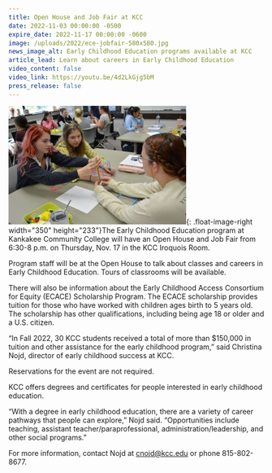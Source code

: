 ```yaml
---
title: Open House and Job Fair at KCC
date: 2022-11-03 00:00:00 -0500
expire_date: 2022-11-17 00:00:00 -0600
image: /uploads/2022/ece-jobfair-580x580.jpg
news_image_alt: Early Childhood Education programs available at KCC
article_lead: Learn about careers in Early Childhood Education
video_content: false
video_link: https://youtu.be/4d2LkGjg5bM
press_release: false
---
```

![](/uploads/2022/ece-350x233.JPG){: .float-image-right width="350" height="233"}The Early Childhood Education program at Kankakee Community College will have an Open House and Job Fair from 6:30-8 p.m. on Thursday, Nov. 17 in the KCC Iroquois Room.

Program staff will be at the Open House to talk about classes and careers in Early Childhood Education. Tours of classrooms will be available.

There will also be information about the Early Childhood Access Consortium for Equity (ECACE) Scholarship Program. The ECACE scholarship provides tuition for those who have worked with children ages birth to 5 years old. The scholarship has other qualifications, including being age 18 or older and a U.S. citizen.

“In Fall 2022, 30 KCC students received a total of more than $150,000 in tuition and other assistance for the early childhood program,” said Christina Nojd, director of early childhood success at KCC.

Reservations for the event are not required.

KCC offers degrees and certificates for people interested in early childhood education.

“With a degree in early childhood education, there are a variety of career pathways that people can explore,” Nojd said. “Opportunities include teaching, assistant teacher/paraprofessional, administration/leadership, and other social programs.”

For more information, contact Nojd at [cnojd@kcc.edu](mailto:cnojd@kcc.edu) or phone 815-802-8677.